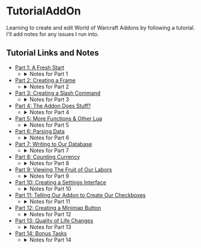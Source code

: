 # TutorialAddOn
Learning to create and edit World of Warcraft Addons by following a tutorial.  I'll add notes for any issues I run into.

## Tutorial Links and Notes
* [Part 1: A Fresh Start](https://www.reddit.com/r/wowaddondev/comments/1cc2pia/creating_a_wow_addon_part_1_a_fresh_start/)
    - <details>
        <summary>Notes for Part 1</summary>
        <ul>
        <li>This tutorial was written for Classic and I'm doing this on Retail so, we'll see if that causes issues.</li>
        <li>I found the DefaultState field while digging through existing addons' toc files.  It makes it so the addon is off by default, which I'd prefer since this is a tutorial thing.</li>
        <li>Since I chose to name this "TutorialAddOn" I'll be using that name instead of "MyAddon", which is what's used in the tutorial.</li>
        <li>I feel like there's going to be a lot of UI '/reload' -ing, so I'm making a macro for it in game.</li>
        </ul>
    </details>
* [Part 2: Creating a Frame](https://www.reddit.com/r/wowaddondev/comments/1cc2qgj/creating_a_wow_addon_part_2_creating_a_frame/)
    - <details>
        <summary>Notes for Part 2</summary>
        <ul>
        <li>No notes here, everything went well!</li>
        </ul>
    </details>
* [Part 3: Creating a Slash Command](https://www.reddit.com/r/wowaddondev/comments/1cc2vkm/creating_a_wow_addon_part_3_creating_a_slash/)
    - <details>
        <summary>Notes for Part 3</summary>
        <ul>
        <li>It is very important that the SLASH_name# and the SlashCmdList["name"] names match!</li>
        <li>'Special' frames are frames that can be closed by hitting the escape key.</li>
        </ul>
    </details>
* [Part 4: The Addon Does Stuff?](https://www.reddit.com/r/wowaddondev/comments/1cc32wv/creating_a_wow_addon_part_4_the_addon_does_stuff/)
    - <details>
        <summary>Notes for Part 4</summary>
        <ul>
        <li>'..' is used to concatinate strings.</li>
        <li>No issues!</li>
        </ul>
    </details>
* [Part 5: More Functions & Other Lua](https://www.reddit.com/r/wowaddondev/comments/1cc33oc/creating_a_wow_addon_part_5_more_functions_other/)
    - <details>
        <summary>Notes for Part 5</summary>
        <ul>
        <li>No issues!</li>
        </ul>
    </details>
* [Part 6: Parsing Data](https://www.reddit.com/r/wowaddondev/comments/1esja14/creating_a_wow_addon_part_6_parsing_data/)
    - <details>
        <summary>Notes for Part 6</summary>
        <ul>
        <li>No issues!</li>
        </ul>
    </details>
* [Part 7: Writing to Our Database](https://www.reddit.com/r/wowaddondev/comments/1esjh7e/creating_a_wow_addon_part_7_writing_to_our/)
    - <details>
        <summary>Notes for Part 7</summary>
        <ul>
        <li>No issues!</li>
        </ul>
    </details>
* [Part 8: Counting Currency](https://www.reddit.com/r/wowaddondev/comments/1esjthf/creating_a_wow_addon_part_8_counting_currency/)
    - <details>
        <summary>Notes for Part 8</summary>
        <ul>
        <li>Notes go here!</li>
        </ul>
    </details>
* [Part 9: Viewing The Fruit of Our Labors](https://www.reddit.com/r/wowaddondev/comments/1esjthf/creating_a_wow_addon_part_8_counting_currency/)
    - <details>
        <summary>Notes for Part 9</summary>
        <ul>
        <li>Notes go here!</li>
        </ul>
    </details>
* [Part 10: Creating a Settings Interface](https://www.reddit.com/r/wowaddondev/comments/1esjuil/creating_a_wow_addon_part_10_creating_a_settings/)
    - <details>
        <summary>Notes for Part 10</summary>
        <ul>
        <li>Notes go here!</li>
        </ul>
    </details>
* [Part 11: Telling Our Addon to Create Our Checkboxes](https://www.reddit.com/r/wowaddondev/comments/1esk0xx/creating_a_wow_addon_part_11_telling_our_addon_to/)
    - <details>
        <summary>Notes for Part 11</summary>
        <ul>
        <li>Notes go here!</li>
        </ul>
    </details>
* [Part 12: Creating a Minimap Button](https://www.reddit.com/r/wowaddondev/comments/1esk1p2/creating_a_wow_addon_part_12_creating_a_minimap/)
    - <details>
        <summary>Notes for Part 12</summary>
        <ul>
        <li>Notes go here!</li>
        </ul>
    </details>
* [Part 13: Quality of Life Changes](https://www.reddit.com/r/wowaddondev/comments/1esk34k/creating_a_wow_addon_part_13_quality_of_life/)
    - <details>
        <summary>Notes for Part 13</summary>
        <ul>
        <li>Notes go here!</li>
        </ul>
    </details>
* [Part 14: Bonus Tasks](https://www.reddit.com/r/wowaddondev/comments/1eske0r/creating_a_wow_addon_part_14_bonus_tasks/)
    - <details>
        <summary>Notes for Part 14</summary>
        <ul>
        <li>Notes go here!</li>
        </ul>
    </details>
